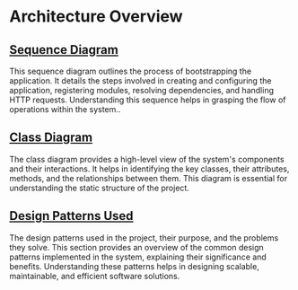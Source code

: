 # Architecture Overview

## [Sequence Diagram](sequence-diagram.md)

This sequence diagram outlines the process of bootstrapping the application. It details the steps involved in creating and configuring the application, registering modules, resolving dependencies, and handling HTTP requests. Understanding this sequence helps in grasping the flow of operations within the system..

## [Class Diagram](class-diagram.md)

The class diagram provides a high-level view of the system's components and their interactions. It helps in identifying
the key classes, their attributes, methods, and the relationships between them. This diagram is essential for
understanding the static structure of the project.

## [Design Patterns Used](design-patterns-used.md)

The design patterns used in the project, their purpose, and the problems they solve. This section provides an overview
of the common design patterns implemented in the system, explaining their significance and benefits. Understanding
these patterns helps in designing scalable, maintainable, and efficient software solutions.
